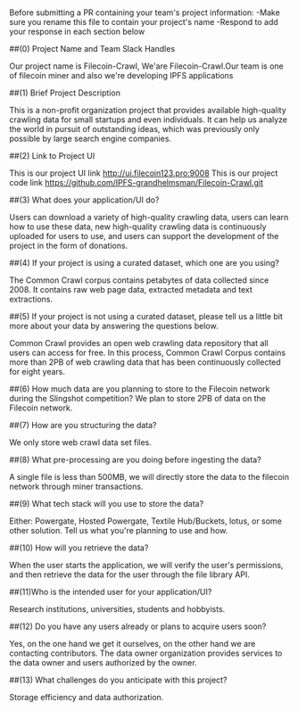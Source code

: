 # <Filecoin-Crawl>

Before submitting a PR containing your team's project information:
-Make sure you rename this file to contain your project's name
-Respond to add your response in each section below

##(0) Project Name and Team Slack Handles

Our project name is Filecoin-Crawl, We'are Filecoin-Crawl.Our team is one of filecoin miner and also we're developing IPFS applications

##(1) Brief Project Description

This is a non-profit organization project that provides available high-quality crawling data for small startups and even individuals. It can help us analyze the world in pursuit of outstanding ideas, which was previously only possible by large search engine companies.

##(2) Link to Project UI

This is our project UI link http://ui.filecoin123.pro:9008   This is our project code link https://github.com/IPFS-grandhelmsman/Filecoin-Crawl.git

##(3) What does your application/UI do?

Users can download a variety of high-quality crawling data, users can learn how to use these data, new high-quality crawling data is continuously uploaded for users to use, and users can support the development of the project in the form of donations.

##(4) If your project is using a curated dataset, which one are you using?

The Common Crawl corpus contains petabytes of data collected since 2008. It contains raw web page data, extracted metadata and text extractions.

##(5) If your project is not using a curated dataset, please tell us a little bit more about your data by answering the questions below.

Common Crawl provides an open web crawling data repository that all users can access for free. In this process, Common Crawl Corpus contains more than 2PB of web crawling data that has been continuously collected for eight years.

##(6) How much data are you planning to store to the Filecoin network during the Slingshot competition?
We plan to store 2PB of data on the Filecoin network.

##(7) How are you structuring the data?

We only store web crawl data set files.

##(8) What pre-processing are you doing before ingesting the data?

A single file is less than 500MB, we will directly store the data to the filecoin network through miner transactions.

##(9) What tech stack will you use to store the data?

Either: Powergate, Hosted Powergate, Textile Hub/Buckets, lotus, or some other solution. Tell us what you're planning to use and how.

##(10) How will you retrieve the data?

When the user starts the application, we will verify the user's permissions, and then retrieve the data for the user through the file library API.

##(11)Who is the intended user for your application/UI? 

Research institutions, universities, students and hobbyists.

##(12) Do you have any users already or plans to acquire users soon?

Yes, on the one hand we get it ourselves, on the other hand we are contacting contributors.
The data owner organization provides services to the data owner and users authorized by the owner.

##(13) What challenges do you anticipate with this project?

Storage efficiency and data authorization.

